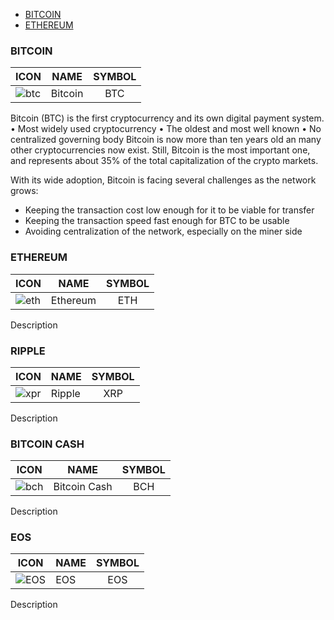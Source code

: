 - [BITCOIN](#bitcoin)
- [ETHEREUM](#ethereum)

### BITCOIN

| ICON | NAME       | SYMBOL           |
|-----| ------------- |:-------------:|
 ![btc](https://github.com/cjdowner/cryptocurrency-icons/blob/master/128/color/btc.png)| Bitcoin     | BTC |

Bitcoin (BTC) is the first cryptocurrency and its own digital payment system.
• Most widely used cryptocurrency
• The oldest and most well known
• No centralized governing body
Bitcoin is now more than ten years old an many other cryptocurrencies now exist. 
Still, Bitcoin is the most important one, and represents about 35% of the total capitalization of the crypto markets.

With its wide adoption, Bitcoin is facing several challenges as the network grows:
- Keeping the transaction cost low enough for it to be viable for transfer
- Keeping the transaction speed fast enough for BTC to be usable
- Avoiding centralization of the network, especially on the miner side

### ETHEREUM

ICON | NAME       | SYMBOL           |
|-----| ------------- |:-------------:|
| ![eth](https://github.com/cjdowner/cryptocurrency-icons/blob/master/128/color/eth.png)| Ethereum     | ETH |

Description

### RIPPLE

ICON | NAME       | SYMBOL           |
|-----| ------------- |:-------------:|
| ![xpr](https://github.com/cjdowner/cryptocurrency-icons/blob/master/128/color/xrp.png)| Ripple     | XRP |

Description

### BITCOIN CASH

ICON | NAME       | SYMBOL           |
|-----| ------------- |:-------------:| 
| ![bch](https://github.com/cjdowner/cryptocurrency-icons/blob/master/128/color/bch.png)| Bitcoin Cash     | BCH |

Description

### EOS

|ICON | NAME       | SYMBOL           |
|-------| ------------- |:-------------:
| ![EOS](https://github.com/cjdowner/cryptocurrency-icons/blob/master/128/color/eos.png)| EOS     | EOS |

Description
